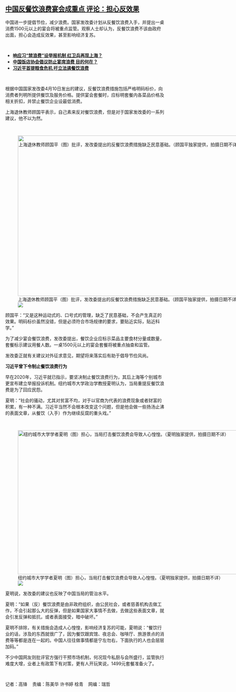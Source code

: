 <!--1681310256000-->
[中国反餐饮浪费宴会成重点  评论：担心反效果](https://www.rfa.org/mandarin/yataibaodao/huanjing/gf1-04122023073825.html)
------

<p>中国进一步提倡节俭，减少浪费。国家发改委计划从反餐饮浪费入手，并提出一桌消费1500元以上的宴会将被重点监管。观察人士却认为，反餐饮浪费不该由政府出面，担心会造成反效果，甚至影响经济复苏。</p><p><span class="result-title"> </span></p><ul><li><strong><a href="https://www.rfa.org/mandarin/yataibaodao/jingmao/gf1-08182020082833.html">响应习“禁浪费”设举报机制 红卫兵再现上海？</a></strong></li><li><strong><a href="https://www.rfa.org/mandarin/Xinwen/wul-11122022161415.html">中国饭店协会倡议防止宴席浪费 目的何在？</a></strong></li><li><a href="https://www.rfa.org/mandarin/yataibaodao/jingmao/gf1-08122020075405.html"><strong>习近平首提粮食危机 吁立法遏餐饮浪费</strong></a></li></ul><p><span class="result-title"> </span></p><p>根据中国国家发改委4月10日发出的建议，反餐饮浪费措施包括严格明码标价，向消费者列明所提供餐饮及服务价格。提供宴会套餐时，应标明套餐内各菜品价格及相关折扣，并禁止餐饮企业设最低消费。</p><p>上海退休教师顾国平表示，自己素来反对餐饮浪费，但是对于国家发改委的一系列建议，他不以为然。</p><p><span class="result-title"> </span></p><p><figure class="image-richtext image-inline captioned" style="width:720px;"><img alt="上海退休教师顾国平（图）批评，发改委提出的反餐饮浪费措施缺乏民意基础。（顾国平独家提供，拍摄日期不详）" height="508" src="https://www.rfa.org/mandarin/yataibaodao/huanjing/gf1-04122023073825.html/m0412gf1-1.jpg/@@images/963ff0ae-cd14-4736-94cc-f3b2b40ab3be.jpeg" title="M0412GF1-1.jpg" width="720"/><figcaption class="image-caption">上海退休教师顾国平（图）批评，发改委提出的反餐饮浪费措施缺乏民意基础。（顾国平独家提供，拍摄日期不详）</figcaption><small></small><div id="zoomattribute"><a data-caption="上海退休教师顾国平（图）批评，发改委提出的反餐饮浪费措施缺乏民意基础。（顾国平独家提供，拍摄日期不详）" data-fancybox="" href="https://www.rfa.org/mandarin/yataibaodao/huanjing/gf1-04122023073825.html/m0412gf1-1.jpg" id="single_image" title="上海退休教师顾国平（图）批评，发改委提出的反餐饮浪费措施缺乏民意基础。（顾国平独家提供，拍摄日期不详）"><img src="/++plone++rfa-resources/img/icon-zoom.png"/></a></div></figure></p><p>顾国平：“又是这种运动式的、口号式的管理，缺乏了民意基础，不会产生真正的效果。明码标价虽然没错，但是必须符合市场规律的要求，要贴近实际，贴近科学。”</p><p>为了减少宴会餐饮浪费，发改委提出，餐饮企业应标示菜品主要食材分量或数量，套餐标示建议用餐人数。一桌1500元以上的宴会套餐将被重点抽查和监管。</p><p>发改委正就有关建议对外征求意见，期望将来落实后有助于倡导节俭风尚。</p><p><strong>习近平曾下令制止餐饮浪费行为</strong></p><p>早在2020年，习近平就已指示，要坚决制止餐饮浪费行为，其后上海等个别城市更宣布建立举报投诉机制。纽约城市大学政治学教授夏明认为，当局重提反餐饮浪费是为了回应民怨。</p><p>夏明：“社会的骚动，尤其对贫富不均，对于以官商为代表的浪费现象或者财富的积累，有一种不满。习近平当然不会根本改变这个问题，但是他会做一些扬汤止沸的表面文章，从餐饮（入手）作为继续反腐的重头戏。”</p><p><span class="result-title"> </span></p><p><figure class="image-richtext image-inline captioned" style="width:813px;"><img alt="纽约城市大学学者夏明（图）担心，当局打击餐饮浪费会导致人心惶惶。（夏明独家提供，拍摄日期不详）" height="456" src="https://www.rfa.org/mandarin/yataibaodao/huanjing/gf1-04122023073825.html/m0412gf1-2.jpg/@@images/befbdc1e-fc7a-474b-9be6-19dd38c35a33.jpeg" title="M0412GF1-2.jpg" width="813"/><figcaption class="image-caption">纽约城市大学学者夏明（图）担心，当局打击餐饮浪费会导致人心惶惶。（夏明独家提供，拍摄日期不详）</figcaption><small></small><div id="zoomattribute"><a data-caption="纽约城市大学学者夏明（图）担心，当局打击餐饮浪费会导致人心惶惶。（夏明独家提供，拍摄日期不详）" data-fancybox="" href="https://www.rfa.org/mandarin/yataibaodao/huanjing/gf1-04122023073825.html/m0412gf1-2.jpg" id="single_image" title="纽约城市大学学者夏明（图）担心，当局打击餐饮浪费会导致人心惶惶。（夏明独家提供，拍摄日期不详）"><img src="/++plone++rfa-resources/img/icon-zoom.png"/></a></div></figure></p><p>夏明说，发改委的建议也反映了中国当局的管治水平。</p><p>夏明：“如果（反）餐饮浪费是由非政府组织，由公民社会，或者慈善机构去做工作，不会引起那么大的反弹，但是如果国家大事情不去做，去做这些表面文章，就会引发反弹和抵抗，或者表面接受，暗中破坏。”</p><p>夏明不排除，有关措施会造成人心惶惶，影响经济复苏的可能，夏明说：“餐饮行业的话，涉及的东西就很广了，因为餐饮跟宾馆、夜总会、咖啡厅、旅游景点的消费等等都是连在一起的。中国人往往做事情都是宁左勿右，下面执行的人也会层层加码。”</p><p>不少中国网友则批评官方强行干预市场机制，何况现今私厨与会所盛行，监管执行难度大增，业者上有政策下有对策，更有人开玩笑说，1499元套餐准备火了。</p><p><span class="result-title"> </span></p><p>记者：高锋    责编：陈美华 许书婷 梒青    网编：瑞哲</p>

